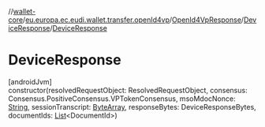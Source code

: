 //[wallet-core](../../../../index.md)/[eu.europa.ec.eudi.wallet.transfer.openId4vp](../../index.md)/[OpenId4VpResponse](../index.md)/[DeviceResponse](index.md)/[DeviceResponse](-device-response.md)

# DeviceResponse

[androidJvm]\
constructor(resolvedRequestObject: ResolvedRequestObject, consensus: Consensus.PositiveConsensus.VPTokenConsensus, msoMdocNonce: [String](https://kotlinlang.org/api/latest/jvm/stdlib/kotlin-stdlib/kotlin/-string/index.html), sessionTranscript: [ByteArray](https://kotlinlang.org/api/latest/jvm/stdlib/kotlin-stdlib/kotlin/-byte-array/index.html), responseBytes: DeviceResponseBytes, documentIds: [List](https://kotlinlang.org/api/latest/jvm/stdlib/kotlin-stdlib/kotlin.collections/-list/index.html)&lt;DocumentId&gt;)
